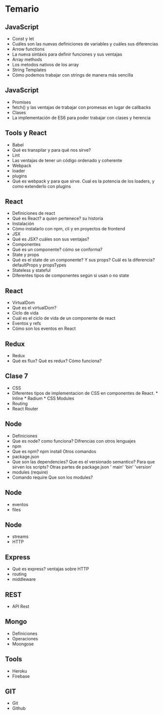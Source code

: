 # Temario

## JavaScript

* Const y let
 * Cuáles son las nuevas definiciones de variables y cuáles sus diferencias
* Arrow functions
 * La nueva sintáxis para definir funciones y sus ventajas
* Array methods
 * Los metodos nativos de los array
* String Templates
 * Cómo podemos trabajar con strings de manera más sencilla

## JavaScript

* Promises
 * fetch() y las ventajas de trabajar con promesas en lugar de callbacks
* Clases
 * La implementación de ES6 para poder trabajar con clases y herencia

## Tools y React

* Babel
 * Qué es transpilar y para qué nos sirve?
* Lint
 * Las ventajas de tener un código ordenado y coherente
* Webpack
 * loader
 * plugins 
 * Qué es webpack y para que sirve. Cual es la potencia de los loaders, y como extenderlo
con plugins

## React

* Definiciones de react
 * Qué es React? a quien pertenece? su historia
* Instalación
 * Cómo instalarlo con npm, cli y en proyectos de frontend
* JSX
 * Qué es JSX? cuáles son sus ventajas?
* Componentes
 * Qué es un componente? cómo se conforma?
* State y props
 * Qué es el state de un componente? Y sus props? Cuál es la diferencia? defaultProps y propsTypes
* Stateless y stateful
 * Diferentes tipos de componentes según si usan o no state

## React

* VirtualDom
 * Qué es el virtualDom?
* Ciclo de vida
 * Cuál es el ciclo de vida de un componente de react
* Eventos y refs
 * Cómo son los eventos en React

## Redux

* Redux
 * Qué es flux? Qué es redux? Cómo funciona?

## Clase 7

* CSS
 * Diferentes tipos de implementacion de CSS en componentes de React. * Inline * Radium * CSS Modules
* Routing
 * React Router
 
## Node
* Definiciones
 * Que es node? como funciona? Difrencias con otros lenguajes
* npm
 * Que es npm? npm install Otros comandos
* package.json
 * Que son las dependencies? Que es el versionado semantico? Para que sirven los scripts? Otras partes de package.json ' main' 'bin' 'version'
* modules (require)
 * Comando require Que son los modules?


## Node
* eventos
* files

## Node
* streams
* HTTP

## Express
* Qué es express? ventajas sobre HTTP
* routing
* middleware

## REST
* API Rest

## Mongo
* Definiciones
* Operaciones
* Moongose

## Tools
* Heroku
* Firebase

## GIT
* Git
* Github
